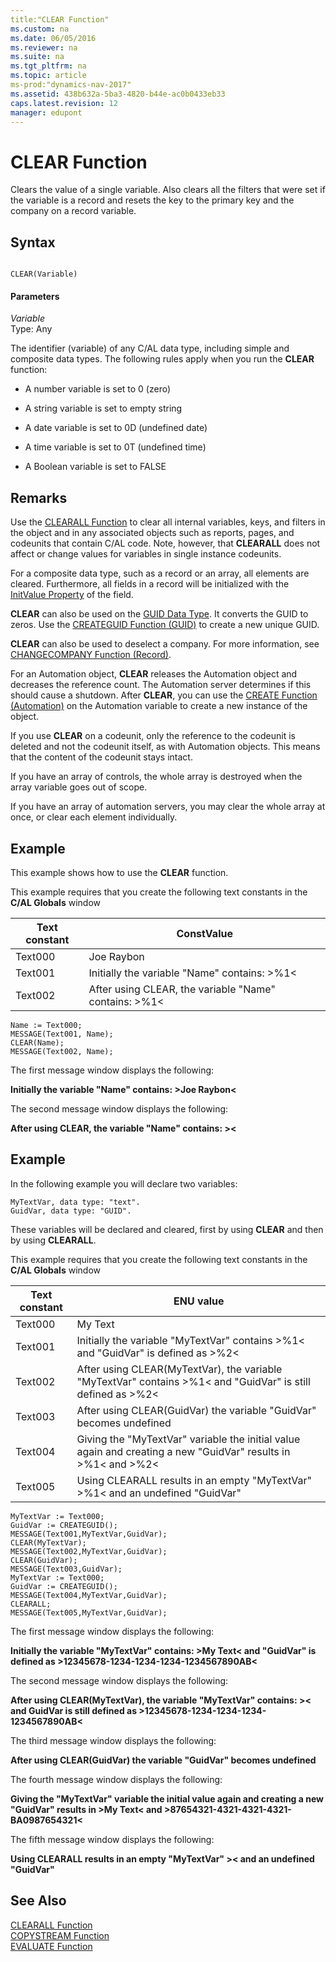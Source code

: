 ```yaml
---
title:"CLEAR Function"
ms.custom: na
ms.date: 06/05/2016
ms.reviewer: na
ms.suite: na
ms.tgt_pltfrm: na
ms.topic: article
ms-prod:"dynamics-nav-2017"
ms.assetid: 438b632a-5ba3-4820-b44e-ac0b0433eb33
caps.latest.revision: 12
manager: edupont
---
```

# CLEAR Function
Clears the value of a single variable. Also clears all the filters that were set if the variable is a record and resets the key to the primary key and the company on a record variable.  
  
## Syntax  
  
```  
  
CLEAR(Variable)  
```  
  
#### Parameters  
 *Variable*  
 Type: Any  
  
 The identifier \(variable\) of any C\/AL data type, including simple and composite data types. The following rules apply when you run the **CLEAR** function:  
  
-   A number variable is set to 0 \(zero\)  
  
-   A string variable is set to empty string  
  
-   A date variable is set to 0D \(undefined date\)  
  
-   A time variable is set to 0T \(undefined time\)  
  
-   A Boolean variable is set to FALSE  
  
## Remarks  
 Use the [CLEARALL Function](CLEARALL-Function.md) to clear all internal variables, keys, and filters in the object and in any associated objects such as reports, pages, and codeunits that contain C\/AL code. Note, however, that **CLEARALL** does not affect or change values for variables in single instance codeunits.  
  
 For a composite data type, such as a record or an array, all elements are cleared. Furthermore, all fields in a record will be initialized with the [InitValue Property](InitValue-Property.md) of the field.  
  
 **CLEAR** can also be used on the [GUID Data Type](GUID-Data-Type.md). It converts the GUID to zeros. Use the [CREATEGUID Function \(GUID\)](CREATEGUID-Function--GUID-.md) to create a new unique GUID.  
  
 **CLEAR** can also be used to deselect a company. For more information, see [CHANGECOMPANY Function \(Record\)](CHANGECOMPANY-Function--Record-.md).  
  
 For an Automation object, **CLEAR** releases the Automation object and decreases the reference count. The Automation server determines if this should cause a shutdown. After **CLEAR**, you can use the [CREATE Function \(Automation\)](CREATE-Function--Automation-.md) on the Automation variable to create a new instance of the object.  
  
 If you use **CLEAR** on a codeunit, only the reference to the codeunit is deleted and not the codeunit itself, as with Automation objects. This means that the content of the codeunit stays intact.  
  
 If you have an array of controls, the whole array is destroyed when the array variable goes out of scope.  
  
 If you have an array of automation servers, you may clear the whole array at once, or clear each element individually.  
  
## Example  
 This example shows how to use the **CLEAR** function.  
  
 This example requires that you create the following text constants in the **C\/AL Globals** window  
  
|Text constant|ConstValue|  
|-------------------|----------------|  
|Text000|Joe Raybon|  
|Text001|Initially the variable "Name" contains: \>%1\<|  
|Text002|After using CLEAR, the variable "Name" contains: \>%1\<|  
  
```  
Name := Text000;  
MESSAGE(Text001, Name);  
CLEAR(Name);  
MESSAGE(Text002, Name);  
```  
  
 The first message window displays the following:  
  
 **Initially the variable "Name" contains: \>Joe Raybon\<**  
  
 The second message window displays the following:  
  
 **After using CLEAR, the variable "Name" contains: \>\<**  
  
## Example  
 In the following example you will declare two variables:  
  
```  
MyTextVar, data type: "text".  
GuidVar, data type: "GUID".  
```  
  
 These variables will be declared and cleared, first by using **CLEAR** and then by using **CLEARALL**.  
  
 This example requires that you create the following text constants in the **C\/AL Globals** window  
  
|Text constant|ENU value|  
|-------------------|---------------|  
|Text000|My Text|  
|Text001|Initially the variable "MyTextVar" contains \>%1\< and "GuidVar" is defined as \>%2\<|  
|Text002|After using CLEAR\(MyTextVar\), the variable "MyTextVar" contains \>%1\< and "GuidVar" is still defined as \>%2\<|  
|Text003|After using CLEAR\(GuidVar\) the variable "GuidVar" becomes undefined|  
|Text004|Giving the "MyTextVar" variable the initial value again and creating a new "GuidVar" results in \>%1\< and \>%2\<|  
|Text005|Using CLEARALL results in an empty "MyTextVar" \>%1\< and an undefined "GuidVar"|  
  
```  
MyTextVar := Text000;  
GuidVar := CREATEGUID();  
MESSAGE(Text001,MyTextVar,GuidVar);  
CLEAR(MyTextVar);  
MESSAGE(Text002,MyTextVar,GuidVar);  
CLEAR(GuidVar);  
MESSAGE(Text003,GuidVar);  
MyTextVar := Text000;  
GuidVar := CREATEGUID();  
MESSAGE(Text004,MyTextVar,GuidVar);  
CLEARALL;  
MESSAGE(Text005,MyTextVar,GuidVar);  
```  
  
 The first message window displays the following:  
  
 **Initially the variable "MyTextVar" contains: \>My Text\< and "GuidVar" is defined as \>12345678\-1234\-1234\-1234\-1234567890AB\<**  
  
 The second message window displays the following:  
  
 **After using CLEAR\(MyTextVar\), the variable "MyTextVar" contains: \>\< and GuidVar is still defined as \>12345678\-1234\-1234\-1234\-1234567890AB\<**  
  
 The third message window displays the following:  
  
 **After using CLEAR\(GuidVar\) the variable "GuidVar" becomes undefined**  
  
 The fourth message window displays the following:  
  
 **Giving the "MyTextVar" variable the initial value again and creating a new "GuidVar" results in \>My Text\< and \>87654321\-4321\-4321\-4321\-BA0987654321\<**  
  
 The fifth message window displays the following:  
  
 **Using CLEARALL results in an empty "MyTextVar" \>\< and an undefined "GuidVar"**  
  
## See Also  
 [CLEARALL Function](CLEARALL-Function.md)   
 [COPYSTREAM Function](COPYSTREAM-Function.md)   
 [EVALUATE Function](EVALUATE-Function.md)